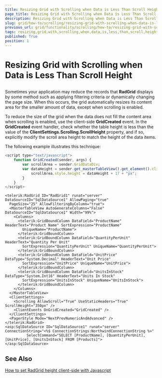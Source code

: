 ```yaml
---
title: Resizing Grid with Scrolling when Data is Less Than Scroll Height
page_title: Resizing Grid with Scrolling when Data is Less Than Scroll Height | RadGrid for ASP.NET AJAX Documentation
description: Resizing Grid with Scrolling when Data is Less Than Scroll Height
slug: grid/how-to/scrolling/resizing-grid-with-scrolling-when-data-is-less-than-scroll-height
previous_url: grid/functionality/scrolling/how-to/resizing-grid-with-scrolling-when-data-is-less-than-scroll-height
tags: resizing,grid,with,scrolling,when,data,is,less,than,scroll,height
published: True
position: 1
---
```


# Resizing Grid with Scrolling when Data is Less Than Scroll Height



##

Sometimes your application may reduce the records that **RadGrid** displays by some method such as applying filtering criteria or dynamically changing the page size. When this occurs, the grid automatically resizes its content area for the smaller amount of data, except when scrolling is enabled.

To reduce the size of the grid when the data does not fill the content area when scrolling is enabled, use the client-side **GridCreated** event. In the **GridCreated** event handler, check whether the table height is less than the value of the **ClientSettings.Scrolling.ScrollHeight** property, and if so, explicitly modify the scroll area height to match the height of the data items.

The following example illustrates this technique:

````JavaScript
<script type="text/javascript">
    function GridCreated(sender, args) {
        var scrollArea = sender.GridDataDiv;
        var dataHeight = sender.get_masterTableView().get_element().clientHeight; if (dataHeight < 350) {
            scrollArea.style.height = dataHeight + 17 + "px";
        }
    }
</script>
````



````ASP.NET
<telerik:RadGrid ID="RadGrid1" runat="server" DataSourceID="SqlDataSource1" AllowPaging="true"
  PageSize="25" AllowFilteringByColumn="true">
  <MasterTableView AutoGenerateColumns="False" DataSourceID="SqlDataSource1" Width="99%">
    <Columns>
      <telerik:GridBoundColumn DataField="ProductName" HeaderText="Product Name" SortExpression="ProductName"
        UniqueName="ProductName">
      </telerik:GridBoundColumn>
      <telerik:GridBoundColumn DataField="QuantityPerUnit" HeaderText="Quantity Per Unit"
        SortExpression="QuantityPerUnit" UniqueName="QuantityPerUnit">
      </telerik:GridBoundColumn>
      <telerik:GridBoundColumn DataField="UnitPrice" DataType="System.Decimal" HeaderText="Unit Price"
        SortExpression="UnitPrice" UniqueName="UnitPrice">
      </telerik:GridBoundColumn>
      <telerik:GridBoundColumn DataField="UnitsInStock" DataType="System.Int16" HeaderText="Units In Stock"
        SortExpression="UnitsInStock" UniqueName="UnitsInStock">
      </telerik:GridBoundColumn>
    </Columns>
  </MasterTableView>
  <ClientSettings>
    <Scrolling AllowScroll="True" UseStaticHeaders="True" ScrollHeight="350px" />
    <ClientEvents OnGridCreated="GridCreated" />
  </ClientSettings>
  <PagerStyle Mode="NextPrevNumericAndAdvanced" />
</telerik:RadGrid>
<asp:SqlDataSource ID="SqlDataSource1" runat="server" ConnectionString="<%$ ConnectionStrings:NorthwindConnectionString %>"
          SelectCommand="SELECT [ProductName], [QuantityPerUnit], [UnitPrice], [UnitsInStock] FROM [Products]">
</asp:SqlDataSource>
````


## See Also

[How to set RadGrid height client-side with Javascript](http://www.telerik.com/community/code-library/aspnet-ajax/grid/how-to-set-radgrid-height-client-side-with-javascript.aspx)
